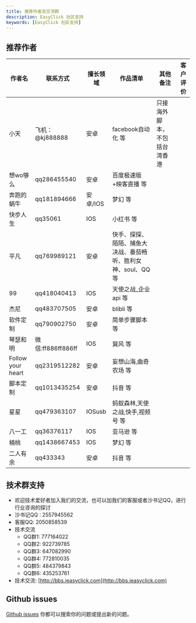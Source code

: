 ```yaml
---
title: 推荐作者及交流群 
description: EasyClick 社区支持 
keywords: [EasyClick 社区支持]
---
```


## 推荐作者

| 作者名 | 联系方式 | 擅长领域 | 作品清单  | 其他备注 | 客户评价 |
| ----| ---- | ---- | ------| ------| ------|
| 小天 | 飞机：@kj888888 | 安卓 | facebook自动化 等| 只接海外脚本，不包括台湾香港 |  |
| 想wo够么 | qq286455540 | 安卓 | 百度极速版+映客直播 等 |  |  |
| 奔跑的蜗牛 | qq181894666 | 安卓/IOS | 梦幻 等 |  |  |
| 快步人生 | qq35061 | IOS | 小红书 等 |  |  |
| 平凡 | qq769989121 | 安卓 | 快手、探探、陌陌、捕鱼大决战、番茄畅听、胜利女神、soul、QQ等 |  |  |
| 99 | qq418040413 | IOS | 天使之战_企业api 等 |  |  |
| 杰尼 | qq483707505 | 安卓 | blibli 等 |  |  |
| 软件定制 | qq790902750 | 安卓 | 	简单步骤脚本 等 |  |  |
| 琴瑟和明 | 微信:ff886ff886ff | IOS | 	巽风 等 |  |  |
| Follow your heart | qq2319512282 | 安卓 | 	妄想山海,曲奇农场 等 |  |  |
| 脚本定制 | qq1013435254 | 安卓 | 	抖音 等 |  |  |
| 星星 | qq479363107 | IOSusb | 		蚂蚁森林,天使之战,快手,视频号 等 |  |  |
| 八一工 | qq36376117 | IOS  | 		亚马逊 等 |  |  |
| 楠桃 | qq1438667453 | IOS | 		梦幻 等 |  |  |
| 二人有余 | qq433343 | 安卓 | 		抖音 等 |  |  |

## 技术群支持

- 欢迎技术爱好者加入我们的交流，也可以加我们的客服或者沙书记QQ，进行行业咨询的探讨
- 沙书记QQ : 2557945562
- 客服QQ: 2050858539
- 技术交流
    - QQ群1: 777164022
    - QQ群2: 922739785
    - QQ群3: 647082990
    - QQ群4: 772810035
    - QQ群5: 484379843
    - QQ群6: 435253761
- 技术交流:
  [http://bbs.ieasyclick.com](http://bbs.ieasyclick.com)

## Github issues

[Github issues](https://github.com/easy-click/easyclick-libs) 你都可以搜索你的问题或提出新的问题。



